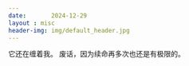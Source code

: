 ```yaml
---
date:       2024-12-29
layout : misc
header-img: img/default_header.jpg
---
```


它还在缠着我。
废话，因为续命再多次也还是有极限的。